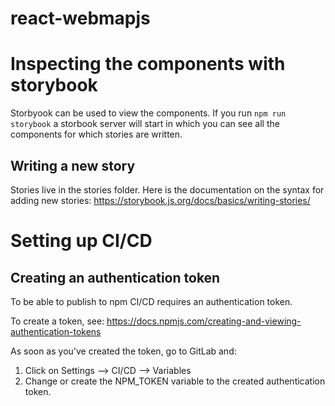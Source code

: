 # react-webmapjs

# Inspecting the components with storybook
Storbyook can be used to view the components.
If you run `npm run storybook` a storbook server will start in which you can see all the components for which stories
are written.

## Writing a new story
Stories live in the stories folder. Here is the documentation on the syntax for adding new stories: 
https://storybook.js.org/docs/basics/writing-stories/

# Setting up CI/CD
## Creating an authentication token
To be able to publish to npm CI/CD requires an authentication token.

To create a token, see:
https://docs.npmjs.com/creating-and-viewing-authentication-tokens

As soon as you've created the token, go to GitLab and:
1. Click on Settings --> CI/CD --> Variables
2. Change or create the NPM_TOKEN variable to the created authentication token.

